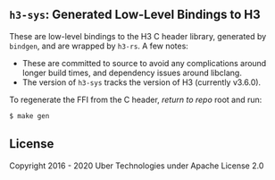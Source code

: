## `h3-sys`: Generated Low-Level Bindings to H3

These are low-level bindings to the H3 C header library, generated by `bindgen`,
and are wrapped by `h3-rs`. A few notes:

- These are committed to source to avoid any complications around longer build
  times, and dependency issues around libclang.
- The version of `h3-sys` tracks the version of H3 (currently v3.6.0).

To regenerate the FFI from the C header, *return to repo* root and run:

```bash
$ make gen
```

## License

Copyright 2016 - 2020 Uber Technologies under Apache License 2.0
